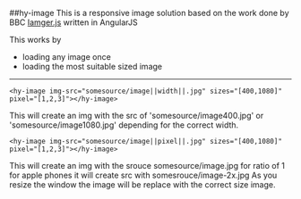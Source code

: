 ##hy-image
This is a responsive image solution based on the 
work done by BBC [Iamger.js](https://github.com/BBC-News/Imager.js) written in
AngularJS

This works by
* loading any image once
* loading the most suitable sized image

---------
    
    <hy-image img-src="somesource/image||width||.jpg" sizes="[400,1080]" pixel="[1,2,3]"></hy-image>
This will create an img with the src of 'somesource/image400.jpg' or  'somesource/image1080.jpg' depending
for the correct width.

    <hy-image img-src="somesource/image||pixel||.jpg" sizes="[400,1080]" pixel="[1,2,3]"></hy-image>

This will create an img with the srouce somesource/image.jpg for ratio of 1 for apple phones it 
will create src with somesrouce/image-2x.jpg
As you resize the window the image will be replace with the correct size image.
